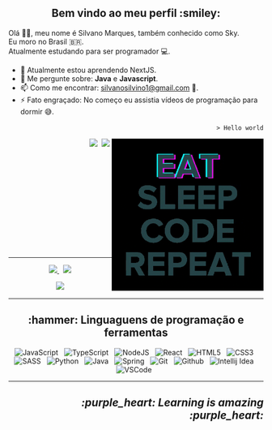 <h2 align="center" >Bem vindo ao meu perfil :smiley:</h2>

<p>

Olá 👋🏾, meu nome é Silvano Marques, também conhecido como Sky. <br />
Eu moro no Brasil :brazil:.  <br />
Atualmente estudando para ser programador :computer:. <br />

- 🌱 Atualmente estou aprendendo NextJS.
- 💬 Me pergunte sobre: **Java** e **Javascript**.
- 📫 Como me encontrar: silvanosilvino1@gmail.com :email:.
- ⚡ Fato engraçado: No começo eu assistia vídeos de programação para dormir :sweat_smile:.
  

<p align="right"><code>> Hello world</code></p> 
  
<p align="right">
  <img width=300 align="right"  src="programming.gif" />
</p>  
  
<p align="right" >
  <a href="https://codepen.io/SkyG0D" ><img src="https://img.shields.io/badge/-CodePen-191919?&style=for-the-badge&logo=CodePen" /></a>&nbsp;
  <a href="https://steamcommunity.com/id/skyg0d/" ><img src="https://img.shields.io/badge/-Steam-000?&style=for-the-badge&logo=Steam" /></a>&nbsp;
</p> 
  
</p>

<br />
<br />
<br />
<br />
<br />
<br />
<br />
<br />
<br />
<br />
<br />

---

<p align="center" >
  <a href="#" >
    <img width=335 src="https://github-readme-stats.vercel.app/api/top-langs/?username=SkyG0D&show_icons=true&theme=dracula&layout=compact" />
  </a> &nbsp; 
  
  <a href="#" >
    <img width=400 src="https://github-readme-stats.vercel.app/api?username=SkyG0D&show_icons=true&theme=dracula" />
  </a>
</p>

<div align="center">
    <img height="150em" src="https://github-readme-streak-stats.herokuapp.com/?user=SkyG0D&theme=dracula&hide_border=true"/>
  </div>

---

<p>
  
  <h2 align="center" >:hammer: Linguaguens de programação e ferramentas</h2>
  
   <p align="center" width="500">
      <img title="JavaScript" width=50 src="https://cdn.jsdelivr.net/gh/devicons/devicon/icons/javascript/javascript-original.svg" />&nbsp;&nbsp; 
       <img title="TypeScript" width=50 src="https://cdn.jsdelivr.net/gh/devicons/devicon/icons/typescript/typescript-original.svg" />&nbsp;&nbsp; 
       <img title="NodeJS" width=50 src="https://cdn.jsdelivr.net/gh/devicons/devicon/icons/nodejs/nodejs-original.svg" />&nbsp;&nbsp; 
       <img title="React" width=50 src="https://cdn.jsdelivr.net/gh/devicons/devicon/icons/react/react-original.svg" />&nbsp;&nbsp; 
       <img title="HTML5" width=50 src="https://cdn.jsdelivr.net/gh/devicons/devicon/icons/html5/html5-original.svg" />&nbsp;&nbsp;
       <img title="CSS3" width=50 src="https://cdn.jsdelivr.net/gh/devicons/devicon/icons/css3/css3-original.svg" />&nbsp;&nbsp; 
       <img title="SASS" width=50 src="https://cdn.jsdelivr.net/gh/devicons/devicon/icons/sass/sass-original.svg" />&nbsp;&nbsp;
       <img title="Python" width=50 src="https://cdn.jsdelivr.net/gh/devicons/devicon/icons/python/python-original.svg" />&nbsp;&nbsp;
       <img title="Java" width=50 src="https://cdn.jsdelivr.net/gh/devicons/devicon/icons/java/java-original.svg" />&nbsp;&nbsp; 
       <img title="Spring" width=50 src="https://cdn.jsdelivr.net/gh/devicons/devicon/icons/spring/spring-original.svg" />&nbsp;&nbsp; 
       <img title="Git" width=50 src="https://cdn.jsdelivr.net/gh/devicons/devicon/icons/git/git-original.svg" />&nbsp;&nbsp; 
       <img title="Github" width=50 src="https://cdn.jsdelivr.net/gh/devicons/devicon/icons/github/github-original.svg" />&nbsp;&nbsp; 
       <img title="Intellij Idea" width=50 src="https://cdn.jsdelivr.net/gh/devicons/devicon/icons/intellij/intellij-original.svg" />&nbsp;&nbsp; 
       <img title="VSCode" width=50 src="https://cdn.jsdelivr.net/gh/devicons/devicon/icons/vscode/vscode-original.svg" />&nbsp;&nbsp;
   </p>
    
<p>
  
---

<h2 align="right" ><i>:purple_heart: Learning is amazing :purple_heart:</i></h2>
